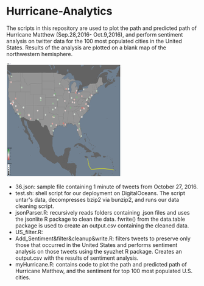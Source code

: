 # Hurricane-Analytics

The scripts in this repository are used to plot the path and predicted path of Hurricane Matthew (Sep.28,2016- Oct.9,2016), and perform sentiment analysis on twitter data for the 100 most populated cities in the United States. Results of the analysis are plotted on a blank map of the northwestern hemisphere.

<img src="https://github.com/seaunderwater/Hurricane-Analytics/blob/master/hurricane.gif" style="width:300px;height:300px;"/>

* 36.json: sample file containing 1 minute of tweets from October 27, 2016.
* test.sh: shell script for our deployment on DigitalOceans. The script untar's data, decompresses bzip2 via bunzip2, and runs our data cleaning script. 
* jsonParser.R: recursively reads folders containing .json files and uses the jsonlite R package to clean the data. fwrite() from the data.table package is used to create an output.csv containing the cleaned data. 
* US_filter.R: 
* Add_Sentiment&filter&cleanup&write.R: filters tweets to preserve only those that occurred in the United States and performs sentiment analysis on those tweets using the syuzhet R package. Creates an output.csv with the results of sentiment analysis. 
* myHurricane.R: contains code to plot the path and predicted path of Hurricane Matthew, and the sentiment for top 100 most populated U.S. cities.

